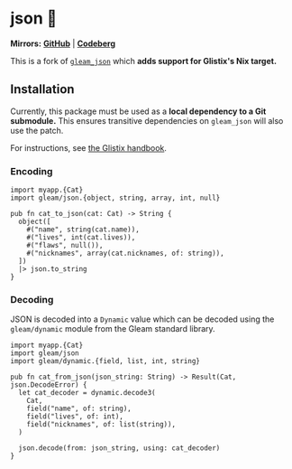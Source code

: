 # json 🐑

**Mirrors:** [**GitHub**](https://github.com/glistix/json) | [**Codeberg**](https://codeberg.org/glistix/json)

This is a fork of [`gleam_json`](https://github.com/gleam-lang/json) which **adds support for Glistix's Nix target.**

## Installation

Currently, this package must be used as a **local dependency to a Git submodule.**
This ensures transitive dependencies on `gleam_json` will also use the patch.

For instructions, see [the Glistix handbook](https://glistix.github.io/book/recipes/overriding-packages.html).

### Encoding

```gleam
import myapp.{Cat}
import gleam/json.{object, string, array, int, null}

pub fn cat_to_json(cat: Cat) -> String {
  object([
    #("name", string(cat.name)),
    #("lives", int(cat.lives)),
    #("flaws", null()),
    #("nicknames", array(cat.nicknames, of: string)),
  ])
  |> json.to_string
}
```

### Decoding

JSON is decoded into a `Dynamic` value which can be decoded using the
`gleam/dynamic` module from the Gleam standard library.

```gleam
import myapp.{Cat}
import gleam/json
import gleam/dynamic.{field, list, int, string}

pub fn cat_from_json(json_string: String) -> Result(Cat, json.DecodeError) {
  let cat_decoder = dynamic.decode3(
    Cat,
    field("name", of: string),
    field("lives", of: int),
    field("nicknames", of: list(string)),
  )

  json.decode(from: json_string, using: cat_decoder)
}
```
